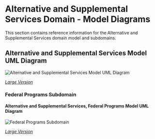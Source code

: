 # Alternative and Supplemental Services Domain - Model Diagrams

This section contains reference information for the Alternative and Supplemental
Services domain model and subdomains.

## Alternative and Supplemental Services Model UML Diagram

![Alternative and Supplemental Services Model UML Diagram](https://edfidocs.blob.core.windows.net/$web/img/reference/data-standard/Alternative%20and%20Supplemental%20Services%20Model%20UML%20Diagram.png)

[_Large Version_](https://edfidocs.blob.core.windows.net/$web/img/reference/data-standard/Alternative%20and%20Supplemental%20Services%20Model%20UML%20Diagram.png)

### Federal Programs Subdomain

#### Alternative and Supplemental Services, Federal Programs Model UML Diagram

![Federal Programs Subdomain](https://edfidocs.blob.core.windows.net/$web/img/reference/data-standard/Federal%20Programs%20Subdomain(resized).png)

[_Large Version_](https://edfidocs.blob.core.windows.net/$web/img/reference/data-standard/Federal%20Programs%20Subdomain.png)
